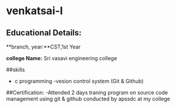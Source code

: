 # venkatsai-I 

## Educational Details:

**branch, year:**CST,1st Year

**college Name:** Sri vasavi engineering college 

##skills 

- c programming 
-vesion control system (Git & Github)

##Certification:
-Attended 2 days traning program on source code management using git & github conducted by  apssdc at my college 
